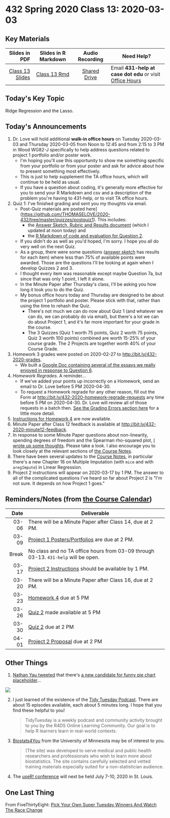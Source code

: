 # 432 Spring 2020 Class 13: 2020-03-03

## Key Materials

Slides in PDF | Slides in R Markdown | Audio Recording | Need Help?
------------: | :------------------: | :--------------: | ---------------------------
[Class 13 Slides](https://github.com/THOMASELOVE/2020-432/blob/master/classes/class13/432_2020_slides13.pdf) | [Class 13 Rmd](https://github.com/THOMASELOVE/2020-432/blob/master/classes/class13/432_2020_slides13.Rmd) | [Shared Drive](http://bit.ly/432-2020-audio) | Email **431-help at case dot edu** or visit [Office Hours](https://github.com/THOMASELOVE/2020-432/blob/master/calendar.md#tas-and-office-hours)

## Today's Key Topic

Ridge Regression and the Lasso.

## Today's Announcements

1. Dr. Love will hold additional **walk-in office hours** on Tuesday 2020-03-03 and Thursday 2020-03-05 from Noon to 12:45 and from 2:15 to 3 PM in Wood WG82-J specifically to help address questions related to project 1 portfolio and/or poster work. 
    - I'm hoping you'll use this opportunity to show me something specific from your portfolio or from your poster and ask for advice about how to present something most effectively. 
    - This is just to help supplement the TA office hours, which will continue to be held as usual.
    - If you have a question about coding, it's generally more effective for you to send your R Markdown and csv and a description of the problem you're having to 431-help, or to visit TA office hours.
2. Quiz 1: I've finished grading and sent you my thoughts via email. 
    - Post-Quiz materials are posted here](https://github.com/THOMASELOVE/2020-432/tree/master/quizzes/postquiz1). This includes: 
        - the [Answer Sketch, Rubric and Results document](https://github.com/THOMASELOVE/2020-432/blob/master/quizzes/postquiz1/quiz1_with_sketch.pdf) (which I updated at noon today) and 
        - the [R Markdown of code and evaluation for Question 2](https://github.com/THOMASELOVE/2020-432/blob/master/quizzes/postquiz1/quiz1_checkquestion2code.Rmd).
    - If you didn't do as well as you'd hoped, I'm sorry. I hope you all do very well on the next Quiz.
    - As a group, there were some questions ([answer sketch](https://github.com/THOMASELOVE/2020-432/blob/master/quizzes/postquiz1/quiz1_with_sketch.pdf) has results for each item) where less than 75% of available points were awarded. Those are the questions I'll be looking at again when I develop Quizzes 2 and 3. 
    - I thought every item was reasonable except maybe Question 7a, but since that was only 1 point, I left it alone.
    - In the Minute Paper after Thursday's class, I'll be asking you how long it took you to do the Quiz.
    - My bonus office hours today and Thursday are designed to be about the project 1 portfolio and poster. Please stick with that, rather than using the time to rehash the Quiz. 
        - There's not much we can do now about Quiz 1 (and whatever we can do, we can probably do via email), but there's a lot we can do about Project 1, and it's far more important for your grade in the course.
        - The 3 Quizzes (Quiz 1 worth 75 points, Quiz 2 worth 75 points, Quiz 3 worth 100 points) combined are worth 15-25% of your course grade. The 2 Projects are together worth 40% of your Course Grade.
3. Homework 3 grades were posted on 2020-02-27 to http://bit.ly/432-2020-grades. 
    - We built a [Google Doc containing several of the essays we really enjoyed in response to Question 6](https://docs.google.com/document/d/1krZRnMTniOKfU0EqlE-dnJjqP4n7hBgFB7JSPN-x8mQ/edit?usp=sharing).
4. *Homework Regrades*. A reminder...
    - If we've added your points up incorrectly on a Homework, send an email to Dr. Love before 5 PM 2020-04-30.
    - To request a Homework regrade for any other reason, fill out the Form at http://bit.ly/432-2020-homework-regrade-requests  any time before 5 PM on 2020-04-30. Dr. Love will review all of those requests in a batch then. [See the Grading Errors section here](https://github.com/THOMASELOVE/2020-432/blob/master/homework/README.md#grading-errors) for a little more detail.
5. [Instructions for Homework 4](https://github.com/THOMASELOVE/2020-432/tree/master/homework/hw04) are now available.
6. Minute Paper after Class 12 feedback is available at http://bit.ly/432-2020-minute12-feedback.
7. In response to some Minute Paper questions about non-linearity, spending degrees of freedom and the Spearman rho-squared plot, [I wrote up some thoughts](https://github.com/THOMASELOVE/2020-432/blob/master/classes/class13/nonlinearity.md). Please take a look. I also encourage you to look closely at the relevant sections of [the Course Notes](https://thomaselove.github.io/2020-432-book).
8. There have been several updates to the [Course Notes](https://thomaselove.github.io/2020-432-book), in particular there's a new Chapter 16 on Multiple Imputation (with `mice` and with `aregImpute`) in Linear Regression.
9. Project 2 instructions will appear on 2020-03-17 by 1 PM. The answer to all of the complicated questions I've heard so far about Project 2 is "I'm not sure. It depends on how Project 1 goes."

## Reminders/Notes (from [the Course Calendar](https://github.com/THOMASELOVE/2020-432/blob/master/calendar.md))

Date | Deliverable
----: | ---------------------------------------------------------------
03-06 | There will be a Minute Paper after Class 14, due at 2 PM.
03-09 | [Project 1 Posters/Portfolios](https://github.com/THOMASELOVE/2020-432/tree/master/projects/project1) are due at 2 PM.
Break | No class and no TA office hours from 03-09 through 03-13. `431-help` will be open.
03-17 | [Project 2 Instructions](https://github.com/THOMASELOVE/2020-432/tree/master/projects/project2) should be available by 1 PM.
03-20 | There will be a Minute Paper after Class 16, due at 2 PM.
03-23 | [Homework 4](https://github.com/THOMASELOVE/2020-432/tree/master/homework) due at 5 PM
03-26 | [Quiz 2](https://github.com/THOMASELOVE/2020-432/tree/master/quizzes) made available at 5 PM
03-30 | [Quiz 2](https://github.com/THOMASELOVE/2020-432/tree/master/quizzes) due at 2 PM
04-01 | [Project 2 Proposal](https://github.com/THOMASELOVE/2020-432/tree/master/projects/project2) due at 2 PM

## Other Things

1. [Nathan Yau tweeted](https://twitter.com/flowingdata/status/1233169893022826496?s=11) that there's [a new candidate for funny pie chart placeholder](https://www.reddit.com/r/funny/comments/f78kuo/i_hear_you_like_pie_charts/)...

![](https://github.com/THOMASELOVE/2020-432/blob/master/classes/class13/figures/piechart.png)

2. I just learned of the existence of the [Tidy Tuesday Podcast](https://www.tidytuesday.com/). There are about 15 episodes available, each about 5 minutes long. I hope that you find these helpful to you!
    > TidyTuesday is a weekly podcast and community activity brought to you by the R4DS Online Learning Community. Our goal is to help R learners learn in real-world contexts.
3. [Biostats4You](https://biostats4you.umn.edu/) from the University of Minnesota may be of interest to you. 
    > (The site) was developed to serve medical and public health researchers and professionals who wish to learn more about biostatistics. The site contains carefully selected and vetted training materials especially suited for a non-statistician audience.
4. The [useR! conference](https://user2020.r-project.org/) will next be held July 7-10, 2020 in St. Louis. 


## One Last Thing

From FiveThirtyEight: [Pick Your Own Super Tuesday Winners And Watch The Race Change](https://projects.fivethirtyeight.com/super-tuesday/)
